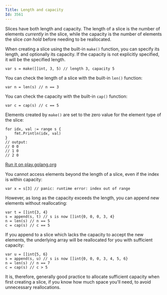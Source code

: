 ```yaml
---
Title: Length and capacity
Id: 3561
---
```

Slices have both length and capacity.  The length of a slice is the number of elements *currently* in the slice, while the capacity is the number of elements the slice *can hold* before needing to be reallocated.

When creating a slice using the built-in `make()` function, you can specify its length, and optionally its capacity. If the capacity is not explicitly specified, it will be the specified length.
```
var s = make([]int, 3, 5) // length 3, capacity 5
```

You can check the length of a slice with the built-in `len()` function:
```
var n = len(s) // n == 3
```

You can check the capacity with the built-in `cap()` function:
```
var c = cap(s) // c == 5
```

Elements created by `make()` are set to the zero value for the element type of the slice:
```
for idx, val := range s {
    fmt.Println(idx, val)
}
// output:
// 0 0
// 1 0
// 2 0
```
[Run it on play.golang.org](https://play.golang.org/p/E1OoWPDjwW)

You cannot access elements beyond the length of a slice, even if the index is within capacity:
```
var x = s[3] // panic: runtime error: index out of range
```
However, as long as the capacity exceeds the length, you can append new elements without reallocating:
```
var t = []int{3, 4}
s = append(s, t) // s is now []int{0, 0, 0, 3, 4}
n = len(s) // n == 5
c = cap(s) // c == 5
```

If you append to a slice which lacks the capacity to accept the new elements, the underlying array will be reallocated for you with sufficient capacity:
```
var u = []int{5, 6}
s = append(s, u) // s is now []int{0, 0, 0, 3, 4, 5, 6}
n = len(s) // n == 7
c = cap(s) // c > 5
```
It is, therefore, generally good practice to allocate sufficient capacity when first creating a slice, if you know how much space you'll need, to avoid unnecessary reallocations.

